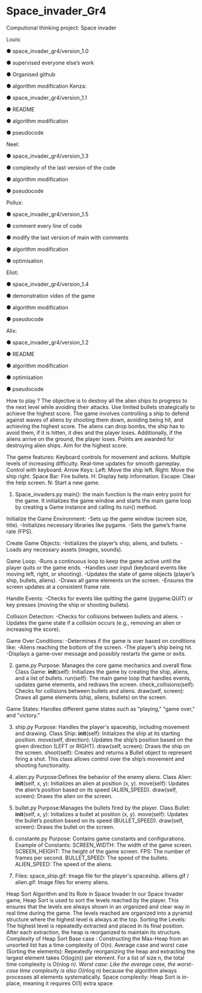 # Space_invader_Gr4
Computional thinking project: Space invader 

Louis:

● space_invader_gr4/version_1.0

● supervised everyone else’s work

● Organised github

● algorithm modification Kenza:

● space_invader_gr4/version_1.1

● README

● algorithm modification

● pseudocode

Neel:

● space_invader_gr4/version_1.3

● complexity of the last version of the code

● algorithm modification

● pseudocode

Pollux:

● space_invader_gr4/version_1.5

● comment every line of code

● modify the last version of main with comments

● algorithm modification

● optimisation

Eliot:

● space_invader_gr4/version_1.4

● demonstration video of the game

● algorithm modification

● pseudocode

Alix:

● space_invader_gr4/version_1.2

● README

● algorithm modification

● optimisation

● pseudocode



How to play ?
The objective is to destroy all the alien ships to progress to the next level while avoiding their attacks. Use limited bullets strategically to achieve the highest score.
The game involves controlling a ship to defend against waves of aliens by shooting them down, avoiding being hit, and achieving the highest score. The aliens can drop bombs, the ship has to avoid them, if it is hitten, it dies and the player loses. Additionally, if the aliens arrive on the ground, the player loses. Points are awarded for destroying alien ships. Aim for the highest score.

The game features:
Keyboard controls for movement and actions.
Multiple levels of increasing difficulty.
Real-time updates for smooth gameplay.
Control with keyboard:
Arrow Keys:
Left: Move the ship left.
Right: Move the ship right.
Space Bar: Fire bullets.
H: Display help information.
Escape: Clear the help screen.
N: Start a new game.


1) Space_invaders.py
main(): the main function is the main entry point for the game. It initializes the game window and starts the main game loop by creating a Game instance and calling its run() method.

Initialize the Game Environment:
-Sets up the game window (screen size, title).
-Initializes necessary libraries like pygame.
-Sets the game’s frame rate (FPS).

Create Game Objects:
-Initializes the player’s ship, aliens, and bullets.
-Loads any necessary assets (images, sounds).

Game Loop:
-Runs a continuous loop to keep the game active until the player quits or the game ends.
-Handles user input (keyboard events like moving left, right, or shooting).
-Updates the state of game objects (player’s ship, bullets, aliens).
-Draws all game elements on the screen.
-Ensures the screen updates at a consistent frame rate.

Handle Events:
-Checks for events like quitting the game (pygame.QUIT) or key presses (moving the ship or shooting bullets).

Collision Detection:
-Checks for collisions between bullets and aliens.
-Updates the game state if a collision occurs (e.g., removing an alien or increasing the score).

Game Over Conditions:
-Determines if the game is over based on conditions like:
-Aliens reaching the bottom of the screen.
-The player’s ship being hit.
-Displays a game-over message and possibly restarts the game or exits.

2) game.py
Purpose: Manages the core game mechanics and overall flow.
Class Game:
__init__(self): Initializes the game by creating the ship, aliens, and a list of bullets.
run(self): The main game loop that handles events, updates game elements, and redraws the screen.
check_collisions(self): Checks for collisions between bullets and aliens.
draw(self, screen): Draws all game elements (ship, aliens, bullets) on the screen.

Game States: Handles different game states such as "playing," "game over," and "victory."

3) ship.py
Purpose: Handles the player's spaceship, including movement and drawing.
Class Ship:
__init__(self): Initializes the ship at its starting position.
move(self, direction): Updates the ship’s position based on the given direction (LEFT or RIGHT).
draw(self, screen): Draws the ship on the screen.
shoot(self): Creates and returns a Bullet object to represent firing a shot.
This class allows control over the ship’s movement and shooting functionality.

4) alien.py
Purpose:Defines the behavior of the enemy aliens.
Class Alien:
__init__(self, x, y): Initializes an alien at position (x, y).
move(self): Updates the alien’s position based on its speed (ALIEN_SPEED).
draw(self, screen): Draws the alien on the screen.

5) bullet.py
Purpose:Manages the bullets fired by the player.
Class Bullet:
__init__(self, x, y): Initializes a bullet at position (x, y).
move(self): Updates the bullet’s position based on its speed (BULLET_SPEED).
draw(self, screen): Draws the bullet on the screen.

6) constante.py
Purpose: Contains game constants and configurations.
Example of Constants:
SCREEN_WIDTH: The width of the game screen.
SCREEN_HEIGHT: The height of the game screen.
FPS: The number of frames per second.
BULLET_SPEED: The speed of the bullets.
ALIEN_SPEED: The speed of the aliens.

7. Files:
space_ship.gif: Image file for the player's spaceship.
alliens.gif / alien.gif: Image files for enemy aliens.

Heap Sort Algorithm and Its Role in Space Invader
In our Space Invader game, Heap Sort is used to sort the levels reached by the player. This ensures that the levels are always shown in an organized and clear way in real time during the game.
The levels reached are organized into a pyramid structure where the highest level is always at the top.
Sorting the Levels: The highest level is repeatedly extracted and placed in its final position. After each extraction, the heap is reorganized to maintain its structure.
Complexity of Heap Sort
Base case : Constructing the Max-Heap from an unsorted list has a time complexity of O(n).
Average case and worst case (Sorting the elements): Repeatedly reorganizing the heap and extracting the largest element takes O(log(n)) per element. For a list of size n, the total time complexity is O(n*log n).
Worst case: Like the average case, the worst-case time complexity is also O(n*log n) because the algorithm always processes all elements systematically.
Space complexity: Heap Sort is in-place, meaning it requires O(1) extra space





